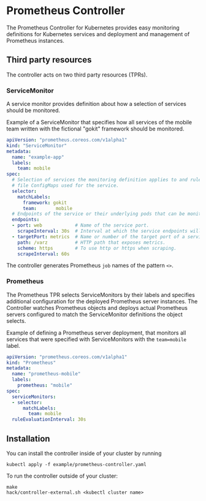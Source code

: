 # Prometheus Controller

The Prometheus Controller for Kubernetes provides easy monitoring definitions
for Kubernetes services and deployment and management of Prometheus instances.

## Third party resources

The controller acts on two third party resources (TPRs).

### ServiceMonitor

A service monitor provides definition about how a selection of services
should be monitored.

Example of a ServiceMonitor that specifies how all services of the mobile team
written with the fictional "gokit" framework should be monitored.

```yaml
apiVersion: "prometheus.coreos.com/v1alpha1"
kind: "ServiceMonitor"
metadata:
  name: "example-app"
  labels:
    team: mobile
spec:
  # Selection of services the monitoring definition applies to and rule
  # file ConfigMaps used for the service.
  selector:
    matchLabels:
      framework: gokit
      team:       mobile
  # Endpoints of the service or their underlying pods that can be monitored.
  endpoints:
  - port: web            # Name of the service port.
    scrapeInterval: 30s  # Interval at which the service endpoints will be scraped.
  - targetPort: metrics  # Name or number of the target port of a service endpoint.
    path: /varz          # HTTP path that exposes metrics.
    scheme: https        # To use http or https when scraping. 
    scrapeInterval: 60s
```

The controller generates Prometheus `job` names of the pattern `<>`.

### Prometheus

The Prometheus TPR selects ServiceMonitors by their labels and specifies additional
configuration for the deployed Prometheus server instances.
The Controller watches Prometheus objects and deploys actual Prometheus servers
configured to match the ServiceMonitor definitions the object selects.

Example of defining a Prometheus server deployment, that monitors all services that
were specified with ServiceMonitors with the `team=mobile` label.

```yaml
apiVersion: "prometheus.coreos.com/v1alpha1"
kind: "Prometheus"
metadata:
  name: "prometheus-mobile"
  labels:
    prometheus: "mobile"
spec:
  serviceMonitors:
  - selector:
      matchLabels:
        team: mobile
  ruleEvaluationInterval: 30s
```

## Installation

You can install the controller inside of your cluster by running

```
kubectl apply -f example/prometheus-controller.yaml
```

To run the controller outside of your cluster:

```
make
hack/controller-external.sh <kubectl cluster name>
```

